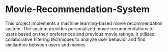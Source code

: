 # Movie-Recommendation-System
This project implements a machine learning-based movie recommendation system. The system provides personalized movie recommendations to users based on their preferences and previous movie ratings. It utilizes collaborative filtering techniques to analyze user behavior and find similarities between users and movies.
